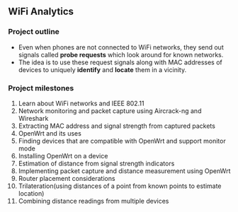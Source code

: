 ## WiFi Analytics

### Project outline

* Even when phones are not connected to WiFi networks, they send out signals called __probe requests__ which look around for known networks.
* The idea is to use these request signals along with MAC addresses of devices to uniquely __identify__ and __locate__ them in a vicinity.

### Project milestones

1. Learn about WiFi networks and IEEE 802.11
2. Network monitoring and packet capture using Aircrack-ng and Wireshark
3. Extracting MAC address and signal strength from captured packets
4. OpenWrt and its uses
5. Finding devices that are compatible with OpenWrt and support monitor mode
6. Installing OpenWrt on a device
7. Estimation of distance from signal strength indicators
8. Implementing packet capture and distance measurement using OpenWrt
9. Router placement considerations
10. Trilateration(using distances of a point from known points to estimate location)
11. Combining distance readings from multiple devices
